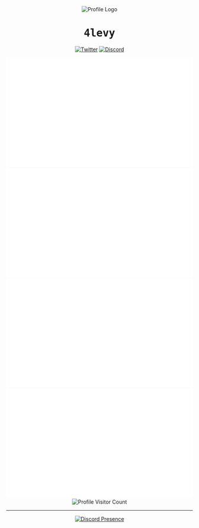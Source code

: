 <div align="center">
  <img src="https://orhun.dev/img/crow.png" width="100" alt="Profile Logo">
  <h1 style="font-family: 'Fira Code', monospace;">4levy</h1>

  [![Twitter](https://img.shields.io/badge/-@4levyz__-313131?style=for-the-badge&labelColor=313131&logo=twitter&logoColor=white&color=1DA1F2)](https://x.com/4levyz)
  [![Discord](https://img.shields.io/badge/-@4levy-313131?style=for-the-badge&labelColor=313131&logo=discord&logoColor=white&color=5865F2)](https://discord.com/users/874898422233178142)
</div>

<div align="center">
  <img src="https://raw.githubusercontent.com/4levy/github-stats/master/generated/overview.svg#gh-dark-mode-only" alt="GitHub Stats Dark Mode">
  <img src="https://raw.githubusercontent.com/4levy/github-stats/master/generated/overview.svg#gh-light-mode-only" alt="GitHub Stats Light Mode">
  <img src="https://raw.githubusercontent.com/4levy/github-stats/master/generated/languages.svg#gh-dark-mode-only" alt="Top Languages Dark Mode">
  <img src="https://raw.githubusercontent.com/4levy/github-stats/master/generated/languages.svg#gh-light-mode-only" alt="Top Languages Light Mode">
</div>

<div align="center">
  <img src="https://count.getloli.com/@4levy?name=4levy&theme=booru-qualityhentais" alt="Profile Visitor Count">
</div>

---

<div align="center">
  <a href="https://discord.com/users/874898422233178142">
    <img src="https://lanyard-profile-readme.vercel.app/api/874898422233178142?theme=light&bg=809ecf&animated=true&hideDiscrim=true&borderRadius=30px&idleMessage=Currently%20taking%20a%20break%20from%20the%20keyboard..." alt="Discord Presence">
  </a>
</div>

</div>
